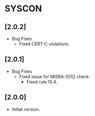 # SYSCON

## [2.0.2]

- Bug Fixes
  - Fixed CERT-C violations.

## [2.0.1]

- Bug Fixes
  - Fixed issue for MISRA-2012 check.
    - Fixed rule 10.4.

## [2.0.0]

- Initial version.
